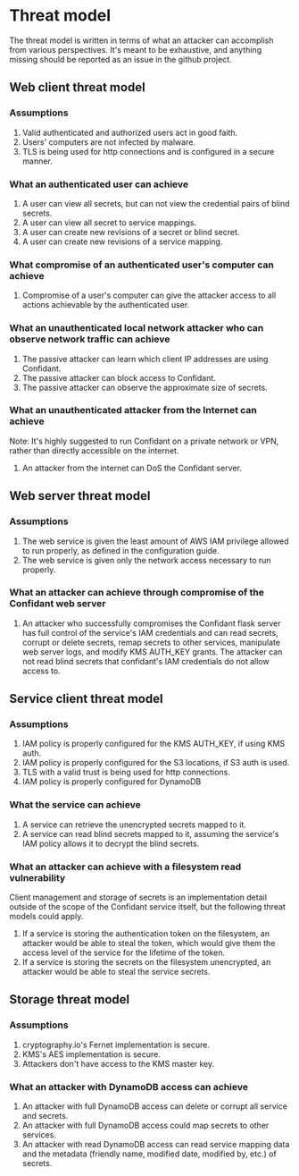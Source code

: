 # Threat model

The threat model is written in terms of what an attacker can accomplish from
various perspectives. It's meant to be exhaustive, and anything missing should
be reported as an issue in the github project.

## Web client threat model

### Assumptions

1. Valid authenticated and authorized users act in good faith.
1. Users' computers are not infected by malware.
1. TLS is being used for http connections and is configured in a secure manner.

### What an authenticated user can achieve

1. A user can view all secrets, but can not view the credential pairs of blind
   secrets.
1. A user can view all secret to service mappings.
1. A user can create new revisions of a secret or blind secret.
1. A user can create new revisions of a service mapping.

### What compromise of an authenticated user's computer can achieve

1. Compromise of a user's computer can give the attacker access to all actions
   achievable by the authenticated user.

### What an unauthenticated local network attacker who can observe network traffic can achieve

1. The passive attacker can learn which client IP addresses are using Confidant.
1. The passive attacker can block access to Confidant.
1. The passive attacker can observe the approximate size of secrets.

### What an unauthenticated attacker from the Internet can achieve

Note: It's highly suggested to run Confidant on a private network or VPN,
rather than directly accessible on the internet.

1. An attacker from the internet can DoS the Confidant server.

## Web server threat model

### Assumptions

1. The web service is given the least amount of AWS IAM privilege allowed to
   run properly, as defined in the configuration guide.
1. The web service is given only the network access necessary to run properly.

### What an attacker can achieve through compromise of the Confidant web server

1. An attacker who successfully compromises the Confidant flask server has full
   control of the service's IAM credentials and can read secrets, corrupt or
   delete secrets, remap secrets to other services, manipulate web server logs,
   and modify KMS AUTH\_KEY grants. The attacker can not read blind secrets
   that confidant's IAM credentials do not allow access to.

## Service client threat model

### Assumptions

1. IAM policy is properly configured for the KMS AUTH\_KEY, if using KMS auth.
1. IAM policy is properly configured for the S3 locations, if S3 auth is used.
1. TLS with a valid trust is being used for http connections.
1. IAM policy is properly configured for DynamoDB

### What the service can achieve

1. A service can retrieve the unencrypted secrets mapped to it.
1. A service can read blind secrets mapped to it, assuming the service's IAM
   policy allows it to decrypt the blind secrets.

### What an attacker can achieve with a filesystem read vulnerability

Client management and storage of secrets is an implementation detail outside of
the scope of the Confidant service itself, but the following threat models
could apply.

1. If a service is storing the authentication token on the filesystem, an
   attacker would be able to steal the token, which would give them the access
   level of the service for the lifetime of the token.
1. If a service is storing the secrets on the filesystem unencrypted, an
   attacker would be able to steal the service secrets.

## Storage threat model

### Assumptions

1. cryptography.io's Fernet implementation is secure.
1. KMS's AES implementation is secure.
1. Attackers don't have access to the KMS master key.

### What an attacker with DynamoDB access can achieve

1. An attacker with full DynamoDB access can delete or corrupt all service and
   secrets.
1. An attacker with full DynamoDB access could map secrets to other services.
1. An attacker with read DynamoDB access can read service mapping data and
   the metadata (friendly name, modified date, modified by, etc.) of secrets.
